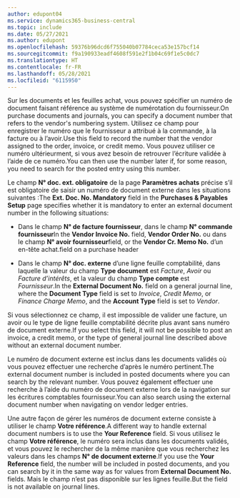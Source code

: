 ```yaml
---
author: edupont04
ms.service: dynamics365-business-central
ms.topic: include
ms.date: 05/27/2021
ms.author: edupont
ms.openlocfilehash: 59376b96dcd6f755040b07784ceca53e157bcf14
ms.sourcegitcommit: f9a190933eadf4608f591e2f1b04c69f1e5c0dc7
ms.translationtype: HT
ms.contentlocale: fr-FR
ms.lasthandoff: 05/28/2021
ms.locfileid: "6115950"
---
```

<span data-ttu-id="30319-101">Sur les documents et les feuilles achat, vous pouvez spécifier un numéro de document faisant référence au système de numérotation du fournisseur.</span><span class="sxs-lookup"><span data-stu-id="30319-101">On purchase documents and journals, you can specify a document number that refers to the vendor's numbering system.</span></span> <span data-ttu-id="30319-102">Utilisez ce champ pour enregistrer le numéro que le fournisseur a attribué à la commande, à la facture ou à l’avoir.</span><span class="sxs-lookup"><span data-stu-id="30319-102">Use this field to record the number that the vendor assigned to the order, invoice, or credit memo.</span></span> <span data-ttu-id="30319-103">Vous pouvez utiliser ce numéro ultérieurment, si vous avez besoin de retrouver l’écriture validée à l’aide de ce numéro.</span><span class="sxs-lookup"><span data-stu-id="30319-103">You can then use the number later if, for some reason, you need to search for the posted entry using this number.</span></span>

<span data-ttu-id="30319-104">Le champ **N° doc. ext. obligatoire** de la page **Paramètres achats** précise s’il est obligatoire de saisir un numéro de document externe dans les situations suivantes :</span><span class="sxs-lookup"><span data-stu-id="30319-104">The **Ext. Doc. No. Mandatory** field in the **Purchases & Payables Setup** page specifies whether it is mandatory to enter an external document number in the following situations:</span></span>

* <span data-ttu-id="30319-105">Dans le champ **N° de facture fournisseur**, dans le champ **N° commande fournisseur**</span><span class="sxs-lookup"><span data-stu-id="30319-105">In the **Vendor Invoice No.** field, **Vendor Order No.**</span></span> <span data-ttu-id="30319-106">ou dans le champ **N° avoir fournisseur**</span><span class="sxs-lookup"><span data-stu-id="30319-106">field, or the **Vendor Cr. Memo No.**</span></span> <span data-ttu-id="30319-107">d’un en-tête achat.</span><span class="sxs-lookup"><span data-stu-id="30319-107">field on a purchase header</span></span>

* <span data-ttu-id="30319-108">Dans le champ **N° doc. externe** d’une ligne feuille comptabilité, dans laquelle la valeur du champ **Type document** est *Facture*, *Avoir* ou *Facture d’intérêts*, et la valeur du champ **Type compte** est *Fournisseur*.</span><span class="sxs-lookup"><span data-stu-id="30319-108">In the **External Document No.** field on a general journal line, where the **Document Type** field is set to *Invoice*, *Credit Memo*, or *Finance Charge Memo*, and the **Account Type** field is set to *Vendor*.</span></span>

<span data-ttu-id="30319-109">Si vous sélectionnez ce champ, il est impossible de valider une facture, un avoir ou le type de ligne feuille comptabilité décrite plus avant sans numéro de document externe.</span><span class="sxs-lookup"><span data-stu-id="30319-109">If you select this field, it will not be possible to post an invoice, a credit memo, or the type of general journal line described above without an external document number.</span></span>

<span data-ttu-id="30319-110">Le numéro de document externe est inclus dans les documents validés où vous pouvez effectuer une recherche d’après le numéro pertinent.</span><span class="sxs-lookup"><span data-stu-id="30319-110">The external document number is included in posted documents where you can search by the relevant number.</span></span> <span data-ttu-id="30319-111">Vous pouvez également effectuer une recherche à l’aide du numéro de document externe lors de la navigation sur les écritures comptables fournisseur.</span><span class="sxs-lookup"><span data-stu-id="30319-111">You can also search using the external document number when navigating on vendor ledger entries.</span></span>

<span data-ttu-id="30319-112">Une autre façon de gérer les numéros de document externe consiste à utiliser le champ **Votre référence**.</span><span class="sxs-lookup"><span data-stu-id="30319-112">A different way to handle external document numbers is to use the **Your Reference** field.</span></span> <span data-ttu-id="30319-113">Si vous utilisez le champ **Votre référence**, le numéro sera inclus dans les documents validés, et vous pouvez le rechercher de la même manière que vous recherchez les valeurs dans les champs **N° de document externe**.</span><span class="sxs-lookup"><span data-stu-id="30319-113">If you use the **Your Reference** field, the number will be included in posted documents, and you can search by it in the same way as for values from **External Document No.** fields.</span></span> <span data-ttu-id="30319-114">Mais le champ n’est pas disponible sur les lignes feuille.</span><span class="sxs-lookup"><span data-stu-id="30319-114">But the field is not available on journal lines.</span></span>
